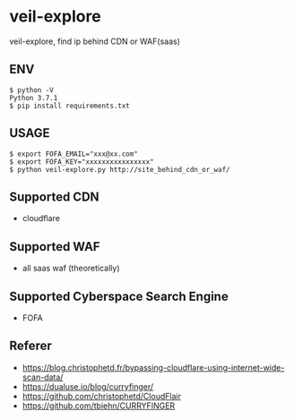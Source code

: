 # veil-explore
veil-explore, find ip behind CDN or WAF(saas)

## ENV

```
$ python -V
Python 3.7.1
$ pip install requirements.txt
```

## USAGE

```
$ export FOFA_EMAIL="xxx@xx.com"
$ export FOFA_KEY="xxxxxxxxxxxxxxxx"
$ python veil-explore.py http://site_behind_cdn_or_waf/
```

## Supported CDN

- cloudflare

## Supported WAF

- all saas waf (theoretically)

## Supported Cyberspace Search Engine

- FOFA

## Referer

- https://blog.christophetd.fr/bypassing-cloudflare-using-internet-wide-scan-data/
- https://dualuse.io/blog/curryfinger/
- https://github.com/christophetd/CloudFlair
- https://github.com/tbiehn/CURRYFINGER
